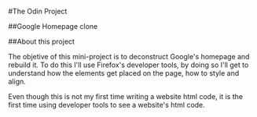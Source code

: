 #The Odin Project

##Google Homepage clone


##About this project

The objetive of this mini-project is to deconstruct Google's homepage and rebuild it. To do this I'll use Firefox's developer tools, by doing so I'll get to understand how the elements get placed on the page, how to style and align.

Even though this is not my first time writing a website html code, it is the first time using developer tools to see a website's html code.
 
